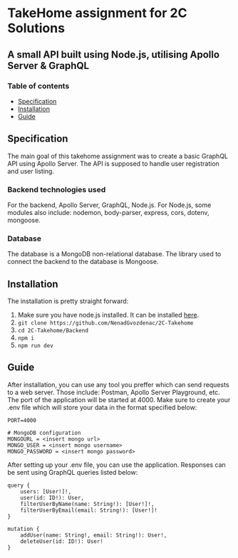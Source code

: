 # TakeHome assignment for 2C Solutions
## A small API built using Node.js, utilising Apollo Server & GraphQL
### Table of contents
- [Specification](#specification)
- [Installation](#installation)
- [Guide](#guide)

## Specification
The main goal of this takehome assignment was to create a basic GraphQL API using Apollo Server. The API is supposed to handle user registration and user listing.
### Backend technologies used
For the backend, Apollo Server, GraphQL, Node.js.
For Node.js, some modules also include: nodemon, body-parser, express, cors, dotenv, mongoose. 
### Database
The database is a MongoDB non-relational database. The library used to connect the backend to the database is Mongoose.

## Installation
The installation is pretty straight forward:
1. Make sure you have node.js installed. It can be installed [here](https://nodejs.org/en/download/package-manager).
2. `git clone https://github.com/NenadGvozdenac/2C-Takehome`
3. `cd 2C-Takehome/Backend`
4. `npm i`
5. `npm run dev`

## Guide
After installation, you can use any tool you preffer which can send requests to a web server. Those include: Postman, Apollo Server Playground, etc.
The port of the application will be started at 4000. 
Make sure to create your .env file which will store your data in the format specified below:
```# Server configuration
PORT=4000

# MongoDB configuration
MONGOURL = <insert mongo url>
MONGO_USER = <insert mongo username>
MONGO_PASSWORD = <insert mongo password>
```
After setting up your .env file, you can use the application. Responses can be sent using GraphQL queries listed below:
```
query {
    users: [User!]!,
    user(id: ID!): User,
    filterUserByName(name: String!): [User!]!,
    filterUserByEmail(email: String!): [User!]!
}

mutation {
    addUser(name: String!, email: String!): User!,
    deleteUser(id: ID!): User!
}
```